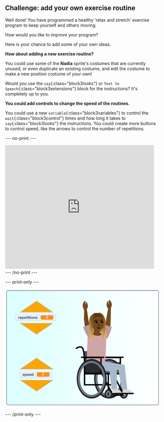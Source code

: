 ## Challenge: add your own exercise routine

Well done! You have programmed a healthy 'relax and stretch' exercise program to keep yourself and others moving.

How would you like to improve your program? 

Here is your chance to add some of your own ideas.

**How about adding a new exercise routine?**

You could use some of the **Nadia** sprite's costumes that are currently unused, or even duplicate an existing costume, and edit the costume to make a new position costume of your own!

Would you use the `say`{:class="block3looks"} or `Text to Speech`{:class="block3extensions"} block for the instructions? It's completely up to you.

**You could add controls to change the speed of the routines.**

You could use a new `variable`{:class="block3variables"} to control the `wait`{:class="block3control"} times and how long it takes to `say`{:class="block3looks"} the instructions. You could create more buttons to control speed, like the arrows to control the number of repetitions.

--- no-print ---

<div class="scratch-preview">
  <iframe src="https://scratch.mit.edu/projects/403436186/embed" allowtransparency="true" width="485" height="402" frameborder="0" scrolling="no" allowfullscreen></iframe>
</div>
--- /no-print ---

--- print-only ---

![completed challenge example](images/challenge_example.png)

--- /print-only ---
